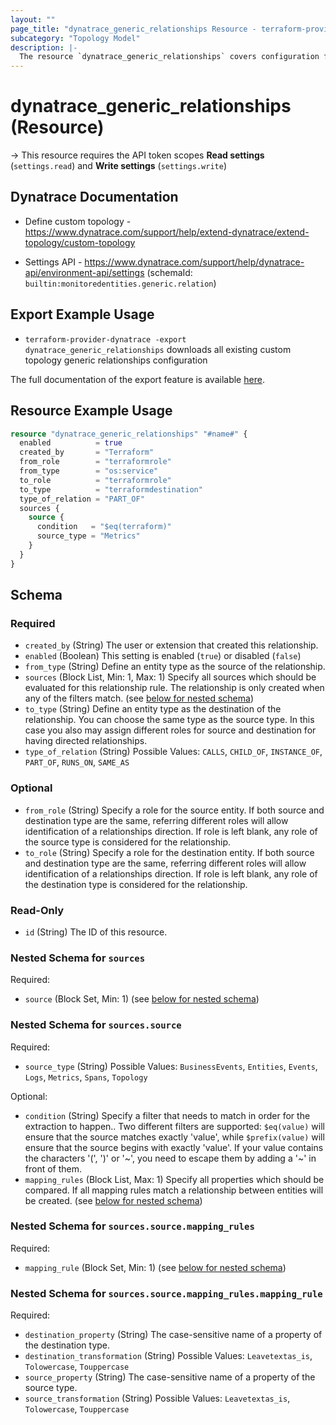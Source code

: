 ```yaml
---
layout: ""
page_title: "dynatrace_generic_relationships Resource - terraform-provider-dynatrace"
subcategory: "Topology Model"
description: |-
  The resource `dynatrace_generic_relationships` covers configuration for custom topology generic relationships
---
```


# dynatrace_generic_relationships (Resource)

-> This resource requires the API token scopes **Read settings** (`settings.read`) and **Write settings** (`settings.write`)

## Dynatrace Documentation

- Define custom topology - https://www.dynatrace.com/support/help/extend-dynatrace/extend-topology/custom-topology

- Settings API - https://www.dynatrace.com/support/help/dynatrace-api/environment-api/settings (schemaId: `builtin:monitoredentities.generic.relation`)

## Export Example Usage

- `terraform-provider-dynatrace -export dynatrace_generic_relationships` downloads all existing custom topology generic relationships configuration

The full documentation of the export feature is available [here](https://registry.terraform.io/providers/dynatrace-oss/dynatrace/latest/docs/guides/export-v2).

## Resource Example Usage

```terraform
resource "dynatrace_generic_relationships" "#name#" {
  enabled          = true
  created_by       = "Terraform"
  from_role        = "terraformrole"
  from_type        = "os:service"
  to_role          = "terraformrole"
  to_type          = "terraformdestination"
  type_of_relation = "PART_OF"
  sources {
    source {
      condition   = "$eq(terraform)"
      source_type = "Metrics"
    }
  }
}
```

<!-- schema generated by tfplugindocs -->
## Schema

### Required

- `created_by` (String) The user or extension that created this relationship.
- `enabled` (Boolean) This setting is enabled (`true`) or disabled (`false`)
- `from_type` (String) Define an entity type as the source of the relationship.
- `sources` (Block List, Min: 1, Max: 1) Specify all sources which should be evaluated for this relationship rule. The relationship is only created when any of the filters match. (see [below for nested schema](#nestedblock--sources))
- `to_type` (String) Define an entity type as the destination of the relationship. You can choose the same type as the source type. In this case you also may assign different roles for source and destination for having directed relationships.
- `type_of_relation` (String) Possible Values: `CALLS`, `CHILD_OF`, `INSTANCE_OF`, `PART_OF`, `RUNS_ON`, `SAME_AS`

### Optional

- `from_role` (String) Specify a role for the source entity. If both source and destination type are the same, referring different roles will allow identification of a relationships direction. If role is left blank, any role of the source type is considered for the relationship.
- `to_role` (String) Specify a role for the destination entity. If both source and destination type are the same, referring different roles will allow identification of a relationships direction. If role is left blank, any role of the destination type is considered for the relationship.

### Read-Only

- `id` (String) The ID of this resource.

<a id="nestedblock--sources"></a>
### Nested Schema for `sources`

Required:

- `source` (Block Set, Min: 1) (see [below for nested schema](#nestedblock--sources--source))

<a id="nestedblock--sources--source"></a>
### Nested Schema for `sources.source`

Required:

- `source_type` (String) Possible Values: `BusinessEvents`, `Entities`, `Events`, `Logs`, `Metrics`, `Spans`, `Topology`

Optional:

- `condition` (String) Specify a filter that needs to match in order for the extraction to happen.. Two different filters are supported: `$eq(value)` will ensure that the source matches exactly 'value', while `$prefix(value)` will ensure that the source begins with exactly 'value'.
If your value contains the characters '(', ')' or '\~', you need to escape them by adding a '\~' in front of them.
- `mapping_rules` (Block List, Max: 1) Specify all properties which should be compared. If all mapping rules match a relationship between entities will be created. (see [below for nested schema](#nestedblock--sources--source--mapping_rules))

<a id="nestedblock--sources--source--mapping_rules"></a>
### Nested Schema for `sources.source.mapping_rules`

Required:

- `mapping_rule` (Block Set, Min: 1) (see [below for nested schema](#nestedblock--sources--source--mapping_rules--mapping_rule))

<a id="nestedblock--sources--source--mapping_rules--mapping_rule"></a>
### Nested Schema for `sources.source.mapping_rules.mapping_rule`

Required:

- `destination_property` (String) The case-sensitive name of a property of the destination type.
- `destination_transformation` (String) Possible Values: `Leavetextas_is`, `Tolowercase`, `Touppercase`
- `source_property` (String) The case-sensitive name of a property of the source type.
- `source_transformation` (String) Possible Values: `Leavetextas_is`, `Tolowercase`, `Touppercase`
 